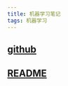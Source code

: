 ```yaml
---
title: 机器学习笔记
tags: 机器学习
---
```


## [github](https://github.com/verylazycat/Machine-learning-algorithms)

## [README](https://github.com/verylazycat/Machine-learning-algorithms/blob/master/README.md)